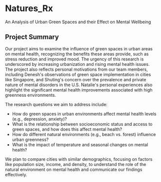 # Natures_Rx
An Analysis of Urban Green Spaces and their Effect on Mental Wellbeing

## Project Summary
Our project aims to examine the influence of green spaces in urban areas on mental health, recognizing the benefits these areas provide, such as stress reduction and improved mood. The urgency of this research is underscored by increasing urbanization and rising mental health issues. The project also reflects personal motivations from our team members, including Denesh's observations of green space implementation in cities like Singapore, and Shuting's concern over the prevalence and private nature of mental disorders in the U.S. Natalie's personal experiences also highlight the significant mental health improvements associated with high greenness environments.

The research questions we aim to address include:

* How do green spaces in urban environments affect mental health levels (e.g., depression, anxiety)?
* What is the relationship between socioeconomic status and access to green spaces, and how does this affect mental health?
* How do different natural environments (e.g., beach vs. forest) influence urban greenness?
* What is the impact of temperature and seasonal changes on mental health?

We plan to compare cities with similar demographics, focusing on factors like population size, income, and density, to understand the role of the natural environment on mental health and communicate our findings effectively.
